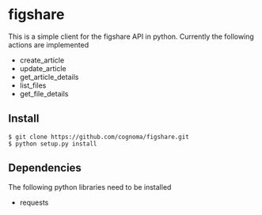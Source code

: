 # figshare

This is a simple client for the figshare API in python. Currently the
following actions are implemented

* create_article
* update_article
* get_article_details
* list_files
* get_file_details

## Install

    $ git clone https://github.com/cognoma/figshare.git
    $ python setup.py install

## Dependencies

The following python libraries need to be installed

* requests

